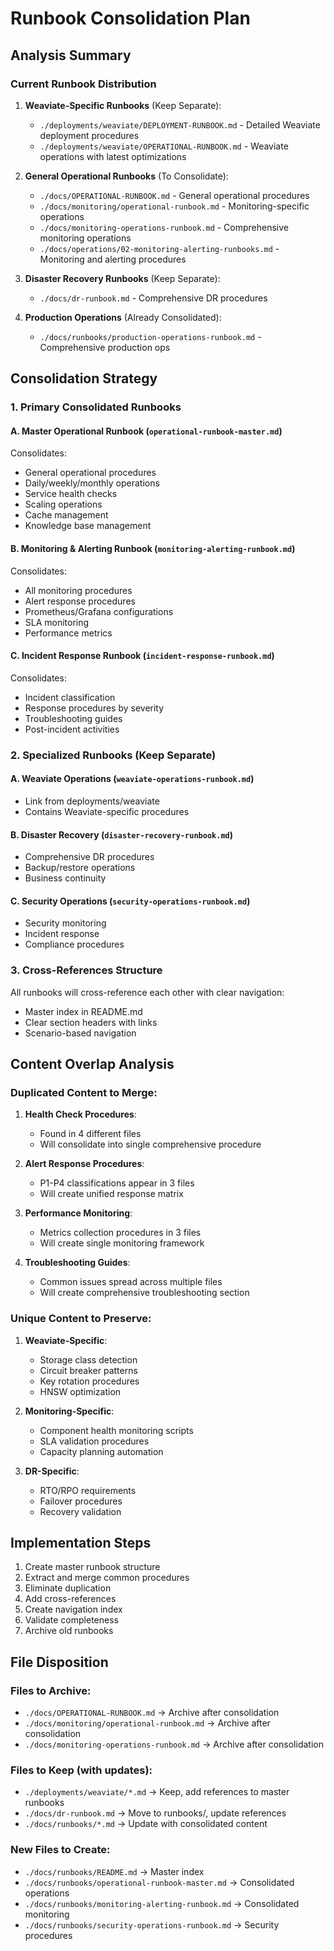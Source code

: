 # Runbook Consolidation Plan

## Analysis Summary

### Current Runbook Distribution

1. **Weaviate-Specific Runbooks** (Keep Separate):
   - `./deployments/weaviate/DEPLOYMENT-RUNBOOK.md` - Detailed Weaviate deployment procedures
   - `./deployments/weaviate/OPERATIONAL-RUNBOOK.md` - Weaviate operations with latest optimizations

2. **General Operational Runbooks** (To Consolidate):
   - `./docs/OPERATIONAL-RUNBOOK.md` - General operational procedures
   - `./docs/monitoring/operational-runbook.md` - Monitoring-specific operations
   - `./docs/monitoring-operations-runbook.md` - Comprehensive monitoring operations
   - `./docs/operations/02-monitoring-alerting-runbooks.md` - Monitoring and alerting procedures

3. **Disaster Recovery Runbooks** (Keep Separate):
   - `./docs/dr-runbook.md` - Comprehensive DR procedures

4. **Production Operations** (Already Consolidated):
   - `./docs/runbooks/production-operations-runbook.md` - Comprehensive production ops

## Consolidation Strategy

### 1. Primary Consolidated Runbooks

#### A. Master Operational Runbook (`operational-runbook-master.md`)
Consolidates:
- General operational procedures
- Daily/weekly/monthly operations
- Service health checks
- Scaling operations
- Cache management
- Knowledge base management

#### B. Monitoring & Alerting Runbook (`monitoring-alerting-runbook.md`)
Consolidates:
- All monitoring procedures
- Alert response procedures
- Prometheus/Grafana configurations
- SLA monitoring
- Performance metrics

#### C. Incident Response Runbook (`incident-response-runbook.md`)
Consolidates:
- Incident classification
- Response procedures by severity
- Troubleshooting guides
- Post-incident activities

### 2. Specialized Runbooks (Keep Separate)

#### A. Weaviate Operations (`weaviate-operations-runbook.md`)
- Link from deployments/weaviate
- Contains Weaviate-specific procedures

#### B. Disaster Recovery (`disaster-recovery-runbook.md`)
- Comprehensive DR procedures
- Backup/restore operations
- Business continuity

#### C. Security Operations (`security-operations-runbook.md`)
- Security monitoring
- Incident response
- Compliance procedures

### 3. Cross-References Structure

All runbooks will cross-reference each other with clear navigation:
- Master index in README.md
- Clear section headers with links
- Scenario-based navigation

## Content Overlap Analysis

### Duplicated Content to Merge:

1. **Health Check Procedures**:
   - Found in 4 different files
   - Will consolidate into single comprehensive procedure

2. **Alert Response Procedures**:
   - P1-P4 classifications appear in 3 files
   - Will create unified response matrix

3. **Performance Monitoring**:
   - Metrics collection procedures in 3 files
   - Will create single monitoring framework

4. **Troubleshooting Guides**:
   - Common issues spread across multiple files
   - Will create comprehensive troubleshooting section

### Unique Content to Preserve:

1. **Weaviate-Specific**:
   - Storage class detection
   - Circuit breaker patterns
   - Key rotation procedures
   - HNSW optimization

2. **Monitoring-Specific**:
   - Component health monitoring scripts
   - SLA validation procedures
   - Capacity planning automation

3. **DR-Specific**:
   - RTO/RPO requirements
   - Failover procedures
   - Recovery validation

## Implementation Steps

1. Create master runbook structure
2. Extract and merge common procedures
3. Eliminate duplication
4. Add cross-references
5. Create navigation index
6. Validate completeness
7. Archive old runbooks

## File Disposition

### Files to Archive:
- `./docs/OPERATIONAL-RUNBOOK.md` → Archive after consolidation
- `./docs/monitoring/operational-runbook.md` → Archive after consolidation
- `./docs/monitoring-operations-runbook.md` → Archive after consolidation

### Files to Keep (with updates):
- `./deployments/weaviate/*.md` → Keep, add references to master runbooks
- `./docs/dr-runbook.md` → Move to runbooks/, update references
- `./docs/runbooks/*.md` → Update with consolidated content

### New Files to Create:
- `./docs/runbooks/README.md` → Master index
- `./docs/runbooks/operational-runbook-master.md` → Consolidated operations
- `./docs/runbooks/monitoring-alerting-runbook.md` → Consolidated monitoring
- `./docs/runbooks/security-operations-runbook.md` → Security procedures